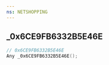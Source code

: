 ```yaml
---
ns: NETSHOPPING
---
```

## _0x6CE9FB6332B5E46E

```c
// 0x6CE9FB6332B5E46E
Any _0x6CE9FB6332B5E46E();
```

